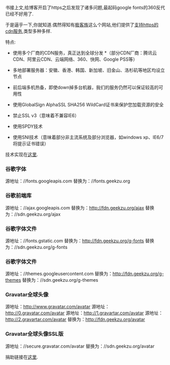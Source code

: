 书接上文,给博客开启了https之后发现了诸多问题,最起码google fonts的360反代已经不好用了.

于是逼乎一下,你就知道.偶然得知有[极客族](http://www.geekzu.cn)这么个网站,他们提供了[支持https的cdn服务](https://cdn.geekzu.org),类型多种多样.

特点:

- 使用多个厂商的CDN服务，真正达到全球分发 
    *（部分CDN厂商：腾讯云CDN、阿里云CDN、云端网络、360、快网、Google PSS等）
- 多地部署服务器：安徽、香港、韩国、新加坡、旧金山、洛杉矶等地区均设立节点
- 前后端多机热备，即使down掉多台机器，我们的服务仍然可以保证较高的可用性

- 使用GlobalSign AlphaSSL SHA256 WildCard证书来保护您加载资源的安全
- 禁止SSL v3（意味着不兼容IE6）
- 使用SPDY技术
- 使用SNI技术（意味着部分非主流系统及部分浏览器，如windows xp、IE6/7将提示证书错误）

技术实现在[这里](https://www.geekzu.cn/archives/cloudxns-cdn.html).

### 谷歌字体 

源地址：//fonts.googleapis.com
替换为：//fonts.geekzu.org

### 谷歌前端库 

源地址：//ajax.googleapis.com
替换为：http://fdn.geekzu.org/ajax
替换为：//sdn.geekzu.org/ajax

### 谷歌字体文件 

源地址：//fonts.gstatic.com
替换为：http://fdn.geekzu.org/g-fonts
替换为：//sdn.geekzu.org/g-fonts

### 谷歌字体文件 

源地址：//themes.googleusercontent.com
替换为：http://fdn.geekzu.org/g-themes
替换为：//sdn.geekzu.org/g-themes

### Gravatar全球头像 

源地址：http://www.gravatar.com/avatar
源地址：http://0.gravatar.com/avatar
源地址：http://1.gravartar.com/avatar
源地址：http://2.gravartar.com/avatar
替换为：http://fdn.geekzu.org/avatar

### Gravatar全球头像SSL版 

源地址：//secure.gravatar.com/avatar
替换为：//sdn.geekzu.org/avatar


捐助链接在[这里](http://cdn.geekzu.org/donate.html).
